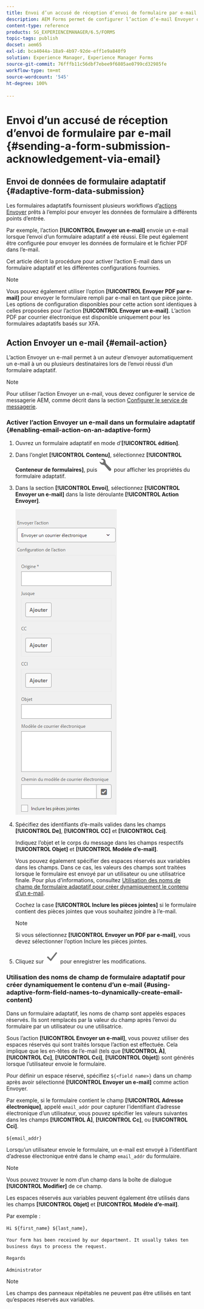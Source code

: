 ```yaml
---
title: Envoi d’un accusé de réception d’envoi de formulaire par e-mail
description: AEM Forms permet de configurer l’action d’e-mail Envoyer qui envoie un accusé de réception à l’utilisateur ou à l’utilisatrice lors de l’envoi du formulaire.
content-type: reference
products: SG_EXPERIENCEMANAGER/6.5/FORMS
topic-tags: publish
docset: aem65
exl-id: bca4044a-18a9-4b97-92de-eff1e9a840f9
solution: Experience Manager, Experience Manager Forms
source-git-commit: 76fffb11c56dbf7ebee9f6805ae0799cd32985fe
workflow-type: tm+mt
source-wordcount: '545'
ht-degree: 100%

---
```


# Envoi d’un accusé de réception d’envoi de formulaire par e-mail {#sending-a-form-submission-acknowledgement-via-email}

## Envoi de données de formulaire adaptatif {#adaptive-form-data-submission}

Les formulaires adaptatifs fournissent plusieurs workflows d’[actions Envoyer](../../forms/using/configuring-submit-actions.md) prêts à l’emploi pour envoyer les données de formulaire à différents points d’entrée.

Par exemple, l’action **[!UICONTROL Envoyer un e-mail]** envoie un e-mail lorsque l’envoi d’un formulaire adaptatif a été réussi. Elle peut également être configurée pour envoyer les données de formulaire et le fichier PDF dans l’e-mail.

Cet article décrit la procédure pour activer l’action E-mail dans un formulaire adaptatif et les différentes configurations fournies.

>[!NOTE]
>
>Vous pouvez également utiliser l’option **[!UICONTROL Envoyer PDF par e-mail]** pour envoyer le formulaire rempli par e-mail en tant que pièce jointe. Les options de configuration disponibles pour cette action sont identiques à celles proposées pour l’action **[!UICONTROL Envoyer un e-mail]**. L’action PDF par courrier électronique est disponible uniquement pour les formulaires adaptatifs basés sur XFA.

## Action Envoyer un e-mail {#email-action}

L’action Envoyer un e-mail permet à un auteur d’envoyer automatiquement un e-mail à un ou plusieurs destinataires lors de l’envoi réussi d’un formulaire adaptatif.

>[!NOTE]
>
>Pour utiliser l’action Envoyer un e-mail, vous devez configurer le service de messagerie AEM, comme décrit dans la section [Configurer le service de messagerie](/help/sites-administering/notification.md#configuring-the-mail-service).

### Activer l’action Envoyer un e-mail dans un formulaire adaptatif {#enabling-email-action-on-an-adaptive-form}

1. Ouvrez un formulaire adaptatif en mode d’**[!UICONTROL édition]**.

1. Dans l’onglet **[!UICONTROL Contenu]**, sélectionnez **[!UICONTROL Conteneur de formulaires]**, puis ![configurer](assets/configure-icon.svg) pour afficher les propriétés du formulaire adaptatif.

1. Dans la section **[!UICONTROL Envoi]**, sélectionnez **[!UICONTROL Envoyer un e-mail]** dans la liste déroulante **[!UICONTROL Action Envoyer]**.

   ![Actions Envoyer](assets/submission-actions.png)

1. Spécifiez des identifiants d’e-mails valides dans les champs **[!UICONTROL De]**, **[!UICONTROL CC]** et **[!UICONTROL Cci]**.

   Indiquez l’objet et le corps du message dans les champs respectifs **[!UICONTROL Objet]** et **[!UICONTROL Modèle d’e-mail]**.

   Vous pouvez également spécifier des espaces réservés aux variables dans les champs. Dans ce cas, les valeurs des champs sont traitées lorsque le formulaire est envoyé par un utilisateur ou une utilisatrice finale. Pour plus d’informations, consultez [Utilisation des noms de champ de formulaire adaptatif pour créer dynamiquement le contenu d’un e-mail](../../forms/using/form-submission-receipt-via-email.md#p-using-adaptive-form-field-names-to-dynamically-create-email-content-p).

   Cochez la case **[!UICONTROL Inclure les pièces jointes]** si le formulaire contient des pièces jointes que vous souhaitez joindre à l’e-mail.

   >[!NOTE]
   >
   >Si vous sélectionnez **[!UICONTROL Envoyer un PDF par e-mail]**, vous devez sélectionner l’option Inclure les pièces jointes.

1. Cliquez sur ![Enregistrer](assets/save_icon.svg) pour enregistrer les modifications.

### Utilisation des noms de champ de formulaire adaptatif pour créer dynamiquement le contenu d’un e-mail {#using-adaptive-form-field-names-to-dynamically-create-email-content}

Dans un formulaire adaptatif, les noms de champ sont appelés espaces réservés. Ils sont remplacés par la valeur du champ après l’envoi du formulaire par un utilisateur ou une utilisatrice.

Sous l’action **[!UICONTROL Envoyer un e-mail]**, vous pouvez utiliser des espaces réservés qui sont traités lorsque l’action est effectuée. Cela implique que les en-têtes de l’e-mail (tels que **[!UICONTROL À]**, **[!UICONTROL Cc]**, **[!UICONTROL Cci]**, **[!UICONTROL Objet]**) sont générés lorsque l’utilisateur envoie le formulaire.

Pour définir un espace réservé, spécifiez `${<field name>}` dans un champ après avoir sélectionné **[!UICONTROL Envoyer un e-mail]** comme action Envoyer.

Par exemple, si le formulaire contient le champ **[!UICONTROL Adresse électronique]**, appelé `email_addr` pour capturer l’identifiant d’adresse électronique d’un utilisateur, vous pouvez spécifier les valeurs suivantes dans les champs **[!UICONTROL À]**, **[!UICONTROL Cc]**, ou **[!UICONTROL Cci]**.

`${email_addr}`

Lorsqu’un utilisateur envoie le formulaire, un e-mail est envoyé à l’identifiant d’adresse électronique entré dans le champ `email_addr` du formulaire.

>[!NOTE]
>
>Vous pouvez trouver le nom d’un champ dans la boîte de dialogue **[!UICONTROL Modifier]** de ce champ.

Les espaces réservés aux variables peuvent également être utilisés dans les champs **[!UICONTROL Objet]** et **[!UICONTROL Modèle d’e-mail]**.

Par exemple :

`Hi ${first_name} ${last_name},`

`Your form has been received by our department. It usually takes ten business days to process the request.`

`Regards`

`Administrator`

>[!NOTE]
>
>Les champs des panneaux répétables ne peuvent pas être utilisés en tant qu’espaces réservés aux variables.
